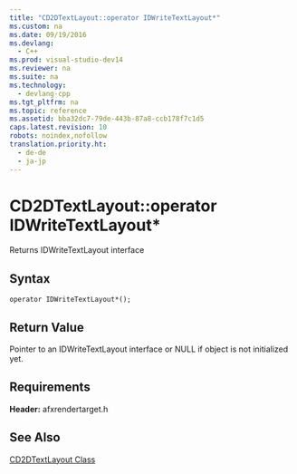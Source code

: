 ```yaml
---
title: "CD2DTextLayout::operator IDWriteTextLayout*"
ms.custom: na
ms.date: 09/19/2016
ms.devlang: 
  - C++
ms.prod: visual-studio-dev14
ms.reviewer: na
ms.suite: na
ms.technology: 
  - devlang-cpp
ms.tgt_pltfrm: na
ms.topic: reference
ms.assetid: bba32dc7-79de-443b-87a8-ccb178f7c1d5
caps.latest.revision: 10
robots: noindex,nofollow
translation.priority.ht: 
  - de-de
  - ja-jp
---
```

# CD2DTextLayout::operator IDWriteTextLayout*
Returns IDWriteTextLayout interface  
  
## Syntax  
  
```  
operator IDWriteTextLayout*();  
```  
  
## Return Value  
 Pointer to an IDWriteTextLayout interface or NULL if object is not initialized yet.  
  
## Requirements  
 **Header:** afxrendertarget.h  
  
## See Also  
 [CD2DTextLayout Class](../vs140/CD2DTextLayout-Class.md)